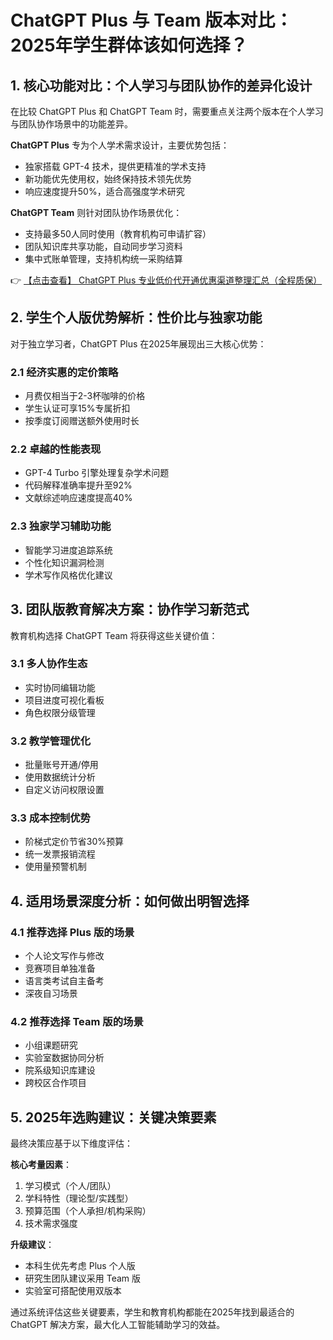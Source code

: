 # ChatGPT Plus 与 Team 版本对比：2025年学生群体该如何选择？

## 1. 核心功能对比：个人学习与团队协作的差异化设计

在比较 ChatGPT Plus 和 ChatGPT Team 时，需要重点关注两个版本在个人学习与团队协作场景中的功能差异。

**ChatGPT Plus** 专为个人学术需求设计，主要优势包括：
- 独家搭载 GPT-4 技术，提供更精准的学术支持
- 新功能优先使用权，始终保持技术领先优势
- 响应速度提升50%，适合高强度学术研究

**ChatGPT Team** 则针对团队协作场景优化：
- 支持最多50人同时使用（教育机构可申请扩容）
- 团队知识库共享功能，自动同步学习资料
- 集中式账单管理，支持机构统一采购结算

👉 [【点击查看】 ChatGPT Plus 专业低价代开通优惠渠道整理汇总（全程质保）](https://bit.ly/DaiKai)

## 2. 学生个人版优势解析：性价比与独家功能

对于独立学习者，ChatGPT Plus 在2025年展现出三大核心优势：

### 2.1 经济实惠的定价策略
- 月费仅相当于2-3杯咖啡的价格
- 学生认证可享15%专属折扣
- 按季度订阅赠送额外使用时长

### 2.2 卓越的性能表现
- GPT-4 Turbo 引擎处理复杂学术问题
- 代码解释准确率提升至92%
- 文献综述响应速度提高40%

### 2.3 独家学习辅助功能
- 智能学习进度追踪系统
- 个性化知识漏洞检测
- 学术写作风格优化建议

## 3. 团队版教育解决方案：协作学习新范式

教育机构选择 ChatGPT Team 将获得这些关键价值：

### 3.1 多人协作生态
- 实时协同编辑功能
- 项目进度可视化看板
- 角色权限分级管理

### 3.2 教学管理优化
- 批量账号开通/停用
- 使用数据统计分析
- 自定义访问权限设置

### 3.3 成本控制优势
- 阶梯式定价节省30%预算
- 统一发票报销流程
- 使用量预警机制

## 4. 适用场景深度分析：如何做出明智选择

### 4.1 推荐选择 Plus 版的场景
- 个人论文写作与修改
- 竞赛项目单独准备
- 语言类考试自主备考
- 深夜自习场景

### 4.2 推荐选择 Team 版的场景
- 小组课题研究
- 实验室数据协同分析
- 院系级知识库建设
- 跨校区合作项目

## 5. 2025年选购建议：关键决策要素

最终决策应基于以下维度评估：

**核心考量因素**：
1. 学习模式（个人/团队）
2. 学科特性（理论型/实践型）
3. 预算范围（个人承担/机构采购）
4. 技术需求强度

**升级建议**：
- 本科生优先考虑 Plus 个人版
- 研究生团队建议采用 Team 版
- 实验室可搭配使用双版本

通过系统评估这些关键要素，学生和教育机构都能在2025年找到最适合的 ChatGPT 解决方案，最大化人工智能辅助学习的效益。